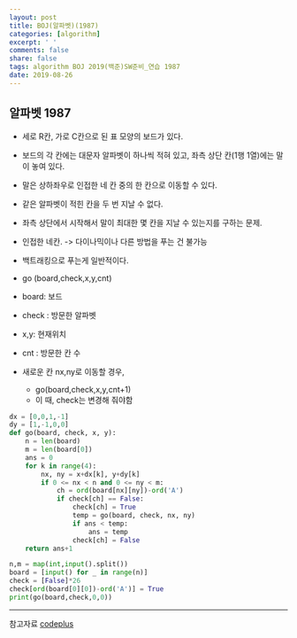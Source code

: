 ```yaml
---
layout: post
title: BOJ(알파벳)(1987)
categories: [algorithm]
excerpt: ' '
comments: false
share: false
tags: algorithm BOJ 2019(백준)SW준비_연습 1987
date: 2019-08-26
---
```


## 알파벳 1987

- 세로 R칸, 가로 C칸으로 된 표 모양의 보드가 있다.
- 보드의 각 칸에는 대문자 알파벳이 하나씩 적혀 있고, 좌측 상단 칸(1행 1열)에는 말이 놓여 있다.
- 말은 상하좌우로 인접한 네 칸 중의 한 칸으로 이동할 수 있다.
- 같은 알파벳이 적힌 칸을 두 번 지날 수 없다.
- 좌측 상단에서 시작해서 말이 최대한 몇 칸을 지날 수 있는지를 구하는 문제.

- 인접한 네칸. -> 다이나믹이나 다른 방법을 푸는 건 불가능
- 백트래킹으로 푸는게 일반적이다.
- go (board,check,x,y,cnt)
- board: 보드
- check : 방문한 알파벳
- x,y: 현재위치
- cnt : 방문한 칸 수

- 새로운 칸 nx,ny로 이동할 경우,
  - go(board,check,x,y,cnt+1)
  - 이 때, check는 변경해 줘야함

```python
dx = [0,0,1,-1]
dy = [1,-1,0,0]
def go(board, check, x, y):
    n = len(board)
    m = len(board[0])
    ans = 0
    for k in range(4):
        nx, ny = x+dx[k], y+dy[k]
        if 0 <= nx < n and 0 <= ny < m:
            ch = ord(board[nx][ny])-ord('A')
            if check[ch] == False:
                check[ch] = True
                temp = go(board, check, nx, ny)
                if ans < temp:
                    ans = temp
                check[ch] = False
    return ans+1

n,m = map(int,input().split())
board = [input() for _ in range(n)]
check = [False]*26
check[ord(board[0][0])-ord('A')] = True
print(go(board,check,0,0))

```

---

참고자료
[codeplus](https://code.plus/course/33)

